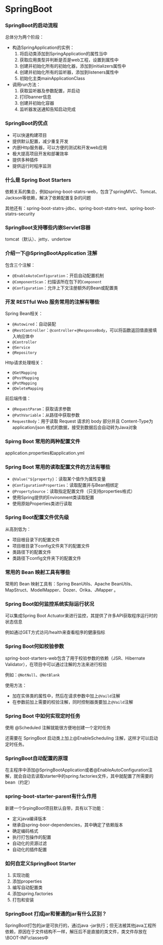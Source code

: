 # SpringBoot

### SpringBoot的启动流程

总体分为两个阶段：

- 构造SpringApplication的实例：
  1. 将启动类添加到SpringApplication的属性当中
  2. 获取应用类型并判断是否是web工程，设置到属性中
  3. 创建并初始化所有的初始化器，添加到initializers属性中
  4. 创建并初始化所有的监听器，添加到listeners属性中
  5. 初始化主类mainApplicationClass
- 调用run方法：
  1. 获取监听器及参数配置，并启动
  2. 打印banner信息
  3. 创建并初始化容器
  4. 监听器发送通知告知启动完成

### SpringBoot的优点

- 可以快速构建项目
- 提供默认配置，减少重复开发
- 内嵌Http服务器，可以方便的测试和开发web应用
- 极大提高项目开发和部署效率
- 提供多种插件
- 提供运行时程序监测

### 什么是 Spring Boot Starters

依赖关系的集合，例如spring-boot-statrs-web，包含了springMVC、Tomcat、Jackson等依赖，解决了依赖配置复杂的问题

其他还有：spring-boot-statrs-jdbc、spring-boot-statrs-test、spring-boot-statrs-security

### SpringBoot支持哪些内嵌Servlet容器

tomcat（默认）、jetty、undertow

### 介绍⼀下@SpringBootApplication 注解

包含三个注解：

- `@EnableAutoConfiguration`：开启自动配置机制
- `@ComponentScan`：扫描该所在包下的`Component`
- `@Configuration`：允许上下文注册额外的Bean或配置类

### 开发 RESTful Web 服务常⽤的注解有哪些

Spring Bean相关：

- `@Autowired`：自动装配
- `@RestController`：`@controller`+`@ResponseBody`，可以将函数返回值直接填入响应体中
- `@Controller`
- `@Service`
- `@Repository`

Http请求处理相关：

- `@GetMapping`
- `@PostMapping`
- `@PutMapping`
- `@DeleteMapping`

前后端传值：

- `@RequestParam`：获取请求参数
- `@PathVariable`：从路径中获取参数
- `RequestBody`：⽤于读取 Request 请求的 body 部分并且 Content-Type为application/json 格式的数据，接受到数据后会自动转为Java对象

### Spirng Boot 常⽤的两种配置⽂件

application.properties和application.yml

### Spring Boot 常⽤的读取配置⽂件的⽅法有哪些

- `@Value("${property}`：读取某个值作为属性变量
- `@ConfigurationProperties`：读取配置并与Bean相绑定
- `@PropertySource`：读取指定配置文件（只支持properties格式）
- 使用Spring提供的Environment类读取配置
- 使用原始Properties类进行读取

### Spring Boot配置文件优先级

从高到低为：

- 项目根目录下的配置文件
- 项目根目录下config文件夹下的配置文件
- 类路径下的配置文件
- 类路径下config文件夹下的配置文件

### 常⽤的 Bean 映射⼯具有哪些

常⽤的 Bean 映射⼯具有：Spring BeanUtils、Apache BeanUtils、MapStruct、ModelMapper、Dozer、Orika、JMapper 。

### Spring Boot如何监控系统实际运行状况

可以集成Spring Boot Actuator来进行监控，其提供了许多API获取程序运行时的状态信息

例如通过GET方式访问/health来查看程序的健康指标

### Spring Boot何如校验参数

spring-boot-starters-web包含了用于校验参数的依赖（JSR、Hibernate Validator），在项目中可以通过注解的方法来进行校验

例如：`@NotNull`、`@NotBlank`

使用方法：

- 加在实体类的属性中，然后在请求参数中加上`@Vaild`注解
- 在参数前加上需要的校验注解，同时控制器类要加上`@Vaild`注解

### Spring Boot 中如何实现定时任务

使⽤ @Scheduled 注解就能很⽅便地创建⼀个定时任务

还需要在 SpringBoot 启动类上加上@EnableScheduling 注解，这样才可以启动定时任务。

### SpringBoot自动配置的原理

在主程序中添加@SpringBootApplication或者@EnableAutoConfiguration注解，就会自动去读取starter中的spring.factories文件，其中就配置了所需要的bean（约定）

### spring-boot-starter-parent有什么作用

新建一个SrpingBoot项目默认自带，具有以下功能：

- 定义java编译版本
- 继承自spring-boor-dependencies，其中确定了依赖版本
- 确定编码格式
- 执行打包操作的配置
- 自动化的资源过滤
- 自动化的插件配置

### 如何自定义SpringBoot Starter

1. 实现功能
2. 添加properties
3. 编写自动配置类
4. 添加spring.factories
5. 打包和安装

### SpringBoot 打成jar和普通的jar有什么区别？

SpringBoot打包的jar是可执行的，通过java -jar执行；但无法被其他java工程所依赖，原因在于文件结构不一样，解压后不是直接的类文件，类文件存放在 \BOOT-INF\classes中